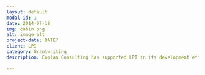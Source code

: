 ```yaml
---
layout: default
modal-id: 1
date: 2014-07-18
img: cabin.png
alt: image-alt
project-date: DATE?
client: LPI
category: Grantwriting
description: Coplan Consulting has supported LPI in its development efforts through ongoing grantwriting for various programs and projects resulting in ove $950,000 secured over six years, as well as assisting with the submission of all reports.

---
```

